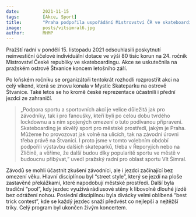 ```yaml
---
date:         2021-11-15
tags:         [Akce, Sport]
title:        "Praha podpořila uspořádání Mistrovství ČR ve skateboardingu na Štvanici"
image: 	      posts/vitsimral6.jpg
author:       MHMP
---
```


Pražští radní v pondělí 15. listopadu 2021 odsouhlasili poskytnutí neinvestiční účelové individuální dotace ve výši 80 tisíc korun na 24. ročník Mistrovství České republiky ve skateboardingu. Akce se uskutečnila na pražském ostrově Štvanice koncem letošního září.

Po loňském ročníku se organizátoři tentokrát rozhodli rozprostřít akci na celý víkend, která se znovu konala v Mystic Skateparku na ostrově Štvanice. Také letos se ho kromě české reprezentace účastnili i přední jezdci ze zahraničí.

> „Podpora sportu a sportovních akcí je velice důležitá jak pro závodníky, tak i pro fanoušky, kteří byli po celou dobu tvrdého lockdownu a s ním spojených omezení o tuto podívanou připraveni. Skateboarding je skvělý sport pro městské prostředí, jakým je Praha. Můžeme ho provozovat jak volně na ulicích, tak na závodní úrovni třeba právě na Štvanici. I proto jsme v tomto volebním období podpořili výstavbu dalších skateparků, třeba v Řeporyjích nebo na Zličíně, a věříme, že další budou díky popularitě sportu ve městě v budoucnu přibývat,” uvedl pražský radní pro oblast sportu Vít Šimral.

Závodů se mohli účastnit zkušení závodníci, ale i jezdci začínající bez omezení věku. Hlavní disciplínou byl “street style”, který se jezdí na ploše zastavěné překážkami, které napodobují městské prostředí. Další byla tradiční “pool”, kdy jezdec využívá rádiusové stěny k libovolně dlouhé jízdě bez odrážení nohou. Poslední disciplínou byla divácky velmi oblíbená “best trick contest”, kde se každý jezdec snaží předvést co nejlepší a nejtěžší triky. Celý program byl ukončen živým koncertem.
